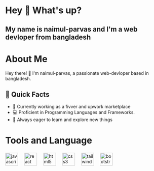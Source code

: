 <h1 align="left">Hey 👋 What's up?</h1>

###

<h2 align="left">My name is naimul-parvas and I'm a web  devloper from bangladesh</h2>

# About Me

Hey there! 👋 I'm naimul-parvas, a passionate web-devloper based in bangladesh.
## 🚀 Quick Facts

- 💼 Currently working as a fivver and upwork marketplace
- 💻 Proficient in Programming Languages and Frameworks.
- 🌱 Always eager to learn and explore new things

###

<h1 align="left">Tools and Language</h1>

###





<div align="left">
  <img src="https://cdn.jsdelivr.net/gh/devicons/devicon/icons/javascript/javascript-original.svg" height="40" alt="javascript logo"  />
  <img width="12" />
  <img src="https://cdn.jsdelivr.net/gh/devicons/devicon/icons/react/react-original.svg" height="40" alt="react logo"  />
  <img width="12" />
  <img src="https://cdn.jsdelivr.net/gh/devicons/devicon/icons/html5/html5-original.svg" height="40" alt="html5 logo"  />
  <img width="12" />
  <img src="https://cdn.jsdelivr.net/gh/devicons/devicon/icons/css3/css3-original.svg" height="40" alt="css3 logo"  />
  <img width="12" />
  <img src="https://cdn.jsdelivr.net/gh/devicons/devicon/icons/tailwindcss/tailwindcss-original-wordmark.svg" height="40" alt="tailwindcss logo"  />
  <img width="12" />
  <img src="https://cdn.jsdelivr.net/gh/devicons/devicon/icons/bootstrap/bootstrap-original.svg" height="40" alt="bootstrap logo"  />
</div>

###

